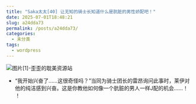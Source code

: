 ```yaml
---
title: "Saka太太[40] 让无知的骑士长知道什么是肮脏的男性娇配吧！"
date: 2025-07-01T18:48:21
slug: a24dda73
permalink: /posts/a24dda73/
categories:
  - 未分类
tags:
  - wordpress
---
```


![图片[1]-歪歪的耽美资源站](/images/wp/a24dda73-0db93aca.jpg)

*   “我开始兴奋了……这很奇怪吗？”当同为骑士团长的雷昂询问此事时，莱伊对他的纯洁感到兴奋。这是你教他如何像一个肮脏的男人一样J配的机会……！ ！
